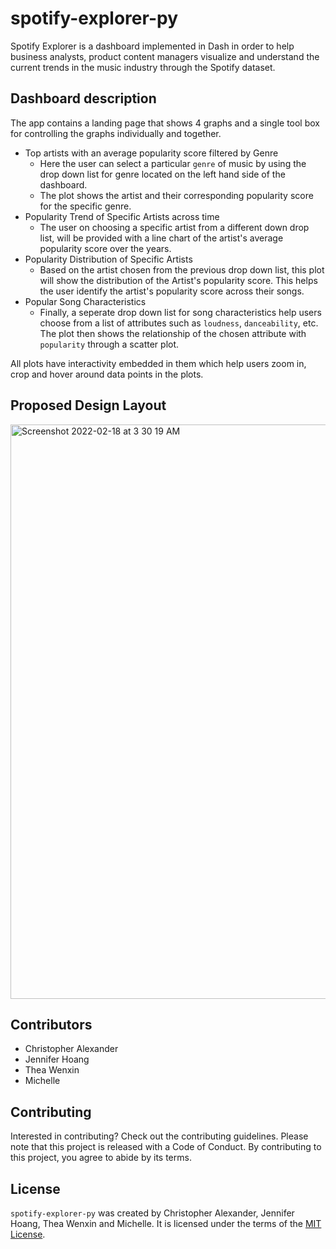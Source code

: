 # spotify-explorer-py

Spotify Explorer is a dashboard implemented in Dash in order to help business analysts, product content managers visualize and understand the current trends in the music industry through the Spotify dataset. 

## Dashboard description

The app contains a landing page that shows 4 graphs and a single tool box for controlling the graphs individually and together.

- Top artists with an average popularity score filtered by Genre 
    * Here the user can select a particular `genre` of music by using the drop down list for genre located on the left hand side of the dashboard. 
    * The plot shows the artist and their corresponding popularity score for the specific genre.
- Popularity Trend of Specific Artists across time
    * The user on choosing a specific artist from a different down drop list, will be provided with a line chart of the artist's average popularity score over the years.
- Popularity Distribution of Specific Artists 
    * Based on the artist chosen from the previous drop down list, this plot will show the distribution of the Artist's popularity score. This helps the user identify the artist's popularity score across their songs.
- Popular Song Characteristics
    * Finally, a seperate drop down list for song characteristics help users choose from a list of attributes such as `loudness`, `danceability`, etc. The plot then shows the relationship of the chosen attribute with `popularity` through a scatter plot.

All plots have interactivity embedded in them which help users zoom in, crop and hover around data points in the plots. 

## Proposed Design Layout

<img width="919" alt="Screenshot 2022-02-18 at 3 30 19 AM" src="https://user-images.githubusercontent.com/37771404/154680473-13514b7a-c765-4a8e-bc2b-1775e0df5d4d.png">


## Contributors

- Christopher Alexander 
- Jennifer Hoang
- Thea Wenxin
- Michelle 

## Contributing

Interested in contributing? Check out the contributing guidelines. Please note that this project is released with a Code of Conduct. By contributing to this project, you agree to abide by its terms.

## License

`spotify-explorer-py` was created by Christopher Alexander, Jennifer Hoang, Thea Wenxin and Michelle. It is licensed under the terms of the [MIT License](https://github.com/UBC-MDS/spotify-explorer-py/blob/main/LICENSE).

